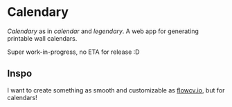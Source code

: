 # Calendary

_Calendary_ as in _calendar_ and _legendary_. A web app for generating printable wall calendars.

Super work-in-progress, no ETA for release :D

## Inspo

I want to create something as smooth and customizable as [flowcv.io](https://flowcv.com/), but for calendars!
